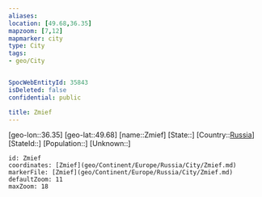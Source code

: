 ```yaml
---
aliases: 
location: [49.68,36.35]
mapzoom: [7,12] 
mapmarker: city 
type: City
tags:
- geo/City


SpocWebEntityId: 35843
isDeleted: false
confidential: public

title: Zmief
---
```

[geo-lon::36.35]
[geo-lat::49.68]
[name::Zmief]
[State::]
[Country::[Russia](geo/Continent/Europe/Russia.md)]
[StateId::]
[Population::]
[Unknown::]


```leaflet
id: Zmief
coordinates: [Zmief](geo/Continent/Europe/Russia/City/Zmief.md)
markerFile: [Zmief](geo/Continent/Europe/Russia/City/Zmief.md)
defaultZoom: 11 
maxZoom: 18
```


